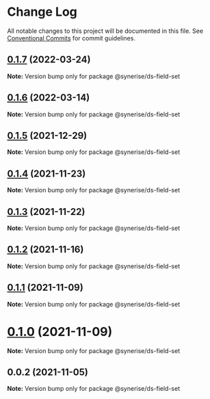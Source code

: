 # Change Log

All notable changes to this project will be documented in this file.
See [Conventional Commits](https://conventionalcommits.org) for commit guidelines.

## [0.1.7](https://github.com/Synerise/synerise-design/compare/@synerise/ds-field-set@0.1.6...@synerise/ds-field-set@0.1.7) (2022-03-24)

**Note:** Version bump only for package @synerise/ds-field-set





## [0.1.6](https://github.com/Synerise/synerise-design/compare/@synerise/ds-field-set@0.1.5...@synerise/ds-field-set@0.1.6) (2022-03-14)

**Note:** Version bump only for package @synerise/ds-field-set





## [0.1.5](https://github.com/Synerise/synerise-design/compare/@synerise/ds-field-set@0.1.4...@synerise/ds-field-set@0.1.5) (2021-12-29)

**Note:** Version bump only for package @synerise/ds-field-set





## [0.1.4](https://github.com/Synerise/synerise-design/compare/@synerise/ds-field-set@0.1.3...@synerise/ds-field-set@0.1.4) (2021-11-23)

**Note:** Version bump only for package @synerise/ds-field-set





## [0.1.3](https://github.com/Synerise/synerise-design/compare/@synerise/ds-field-set@0.1.2...@synerise/ds-field-set@0.1.3) (2021-11-22)

**Note:** Version bump only for package @synerise/ds-field-set





## [0.1.2](https://github.com/Synerise/synerise-design/compare/@synerise/ds-field-set@0.1.1...@synerise/ds-field-set@0.1.2) (2021-11-16)

**Note:** Version bump only for package @synerise/ds-field-set





## [0.1.1](https://github.com/Synerise/synerise-design/compare/@synerise/ds-field-set@0.0.2...@synerise/ds-field-set@0.1.1) (2021-11-09)

**Note:** Version bump only for package @synerise/ds-field-set





# [0.1.0](https://github.com/Synerise/synerise-design/compare/@synerise/ds-field-set@0.0.2...@synerise/ds-field-set@0.1.0) (2021-11-09)

**Note:** Version bump only for package @synerise/ds-field-set





## 0.0.2 (2021-11-05)

**Note:** Version bump only for package @synerise/ds-field-set
